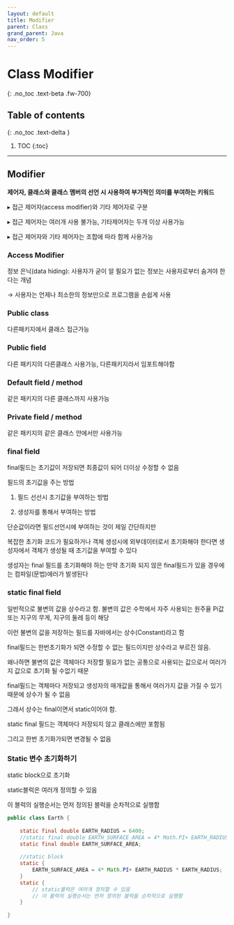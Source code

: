 ```yaml
---
layout: default
title: Modifier
parent: Class
grand_parent: Java
nav_order: 5
---
```


# Class Modifier
{: .no_toc .text-beta .fw-700}

## Table of contents
{: .no_toc .text-delta }

1. TOC
{:toc}

---

## Modifier

**제어자, 클래스와 클래스 멤버의 선언 시 사용하여 부가적인 의미를 부여하는 키워드**

&#9656; 접근 제어자(access modifier)와 기타 제어자로 구분

&#9656; 접근 제어자는 여러개 사용 불가능, 기타제어자는 두개 이상 사용가능

&#9656; 접근 제어자와 기타 제어자는 조합에 따라 함께 사용가능

### Access Modifier

정보 은닉(data hiding): 사용자가 굳이 알 필요가 없는 정보는 사용자로부터 숨겨야 한다는 개념

&#8594; 사용자는 언제나 최소한의 정보만으로 프로그램을 손쉽게 사용

### Public class

다른패키지에서 클래스 접근가능

### Public field

다른 패키지의 다른클래스 사용가능, 다른패키지라서 임포트해야함  

### Default field / method

같은 패키지의 다른 클래스까지 사용가능


### Private field / method

같은 패키지의 같은 클래스 안에서만 사용가능 


### final field

final필드는 초기값이 저장되면 최종값이 되어 더이상 수정할 수 없음
	
필드의 초기값을 주는 방법

1) 필드 선선시 초기값을 부여하는 방법

2) 생성자를 통해서 부여하는 방법

단순값이라면 필드선언시에 부여하는 것이 제일 간단하지만

복잡한 초기화 코드가 필요하거나 객체 생성시에 외부데이터로서 초기화해야 한다면 생성자에서 객체가 생성될 때 초기값을 부여할 수 있다

생성자는 final 필드를 초기화해야 하는 만약 초기화 되지 않은 final필드가 있을 경우에는 컴파일(문법)에러가 발생된다

### static final field

일반적으로 불변의 값을 상수라고 함. 불변의 값은 수학에서 자주 사용되는 원주율 Pi값 또는
지구의 무게, 지구의 둘레 등이 해당

이런 불변의 값을 저장하는 필드를 자바에서는 상수(Constant)라고 함

final필드는 한번초기화가 되면 수정할 수 없는 필드이지만 상수라고 부르진 않음.

왜나하면 불변의 값은 객체마다 저장할 필요가 없는 공통으로 사용되는 값으로서 
여러가지 값으로 초기화 될 수없기 때문

final필드는 객체마다 저장되고 생성자의 매개값을 통해서 여러가지 값을 가질 수 있기 때문에
상수가 될 수 없음

그래서 상수는 final이면서 static이어야 함. 

static final 필드는 객체마다 저장되지 않고 클래스에만 포함됨

그리고 한번 초기화가되면 변경될 수 없음

 
### Static 변수 초기화하기

static block으로 초기화

static블럭은 여러개 정의할 수 있음

이 블럭의 실행순서는 먼저 정의된 블럭을 순차적으로 실행함

```java
public class Earth {
	
	static final double EARTH_RADIUS = 6400;
	//static final double EARTH_SURFACE_AREA = 4* Math.PI+ EARTH_RADIUS * EARTH_RADIUS;
	static final double EARTH_SURFACE_AREA;
	
	//static block
	static {
		EARTH_SURFACE_AREA = 4* Math.PI+ EARTH_RADIUS * EARTH_RADIUS;
	}
	static {
		// static블럭은 여러개 정의할 수 있음
		// 이 블럭의 실행순서는 먼저 정의된 블럭을 순차적으로 실행함 
	}
	
}
```
